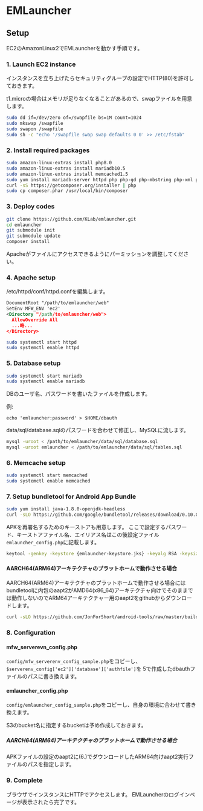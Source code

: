 EMLauncher
==========

## Setup

EC2のAmazonLinux2でEMLauncherを動かす手順です。

### 1. Launch EC2 instance

インスタンスを立ち上げたらセキュリティグループの設定でHTTP(80)を許可しておきます。

t1.microの場合はメモリが足りなくなることがあるので、swapファイルを用意します。
```BASH
sudo dd if=/dev/zero of=/swapfile bs=1M count=1024
sudo mkswap /swapfile
sudo swapon /swapfile
sudo sh -c "echo '/swapfile swap swap defaults 0 0' >> /etc/fstab"
```

### 2. Install required packages

```BASH
sudo amazon-linux-extras install php8.0
sudo amazon-linux-extras install mariadb10.5
sudo amazon-linux-extras install memcached1.5
sudo yum install mariadb-server httpd php php-gd php-mbstring php-xml php-pecl-imagick php-pecl-memcached php-pecl-zip git
curl -sS https://getcomposer.org/installer | php
sudo cp composer.phar /usr/local/bin/composer
```

### 3. Deploy codes

```BASH
git clone https://github.com/KLab/emlauncher.git
cd emlauncher
git submodule init
git submodule update
composer install
```
Apacheがファイルにアクセスできるようにパーミッションを調整してください。

### 4. Apache setup

/etc/httpd/conf/httpd.confを編集します。
```XML
DocumentRoot "/path/to/emlauncher/web"
SetEnv MFW_ENV 'ec2'
<Directory "/path/to/emlauncher/web">
  AllowOverride All
  ...略...
</Directory>
```

```BASH
sudo systemctl start httpd
sudo systemctl enable httpd
```


### 5. Database setup

```BASH
sudo systemctl start mariadb
sudo systemctl enable mariadb
```

DBのユーザ名、パスワードを書いたファイルを作成します。

例:
```
echo 'emlauncher:password' > $HOME/dbauth
```

data/sql/database.sqlのパスワードを合わせて修正し、MySQLに流します。
```BASH
mysql -uroot < /path/to/emlauncher/data/sql/database.sql
mysql -uroot emlauncher < /path/to/emlauncher/data/sql/tables.sql
```

### 6. Memcache setup

```BASH
sudo systemctl start memcached
sudo systemctl enable memcached
```

### 7. Setup bundletool for Android App Bundle

```BASH
sudo yum install java-1.8.0-openjdk-headless
curl -sLO https://github.com/google/bundletool/releases/download/0.10.0/bundletool-all-0.10.0.jar
```

APKを再署名するためのキーストアも用意します。
ここで設定するパスワード、キーストアファイル名、エイリアス名はこの後設定ファイル`emlauncher_config.php`に記載します。
```BASH
keytool -genkey -keystore {emlauncher-keystore.jks} -keyalg RSA -keysize 2048 -validity 10000 -alias {key-alias}
```

#### AARCH64(ARM64)アーキテクチャのプラットホームで動作させる場合
AARCH64(ARM64)アーキテクチャのプラットホームで動作させる場合にはbundletoolに内包のaapt2がAMD64(x86_64)アーキテクチャ向けでそのままでは動作しないのでARM64アーキテクチャー用のaapt2をgithubからダウンロードします。
```BASH
curl -sLO https://github.com/JonForShort/android-tools/raw/master/build/android-9.0.0_r33/aapt2/arm64-v8a/bin/aapt2
```

### 8. Configuration

#### mfw_serverevn_config.php
``config/mfw_serverenv_config_sample.php``をコピーし、``$serverenv_config['ec2']['database']['authfile']``を
5で作成したdbauthファイルのパスに書き換えます。

#### emlauncher_config.php
``config/emlauncher_config_sample.php``をコピーし、自身の環境に合わせて書き換えます。

S3のbucket名に指定するbucketは予め作成しておきます。

##### AARCH64(ARM64)アーキテクチャのプラットホームで動作させる場合
APKファイルの設定のaapt2に(6.)でダウンロードしたARM64向けaapt2実行ファイルのパスを指定します。

### 9. Complete

ブラウザでインスタンスにHTTPでアクセスします。
EMLauncherのログインページが表示されたら完了です。

